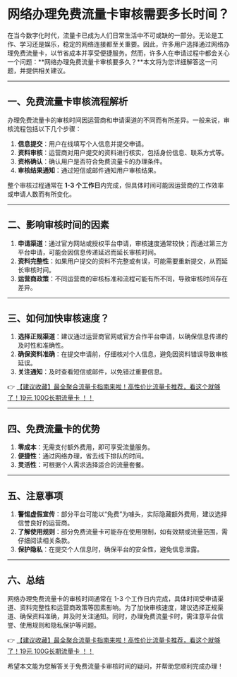 # 网络办理免费流量卡审核需要多长时间？

在当今数字化时代，流量卡已成为人们日常生活中不可或缺的一部分。无论是工作、学习还是娱乐，稳定的网络连接都至关重要。因此，许多用户选择通过网络办理免费流量卡，以节省成本并享受便捷服务。然而，许多人在申请过程中都会关心一个问题：**网络办理免费流量卡审核要多久？**本文将为您详细解答这一问题，并提供相关建议。

---

## 一、免费流量卡审核流程解析

办理免费流量卡的审核时间因运营商和申请渠道的不同而有所差异。一般来说，审核流程包括以下几个步骤：

1. **信息提交**：用户在线填写个人信息并提交申请。
2. **资料审核**：运营商对用户提交的资料进行核实，包括身份信息、联系方式等。
3. **资格确认**：确认用户是否符合免费流量卡的办理条件。
4. **审核结果通知**：通过短信或邮件通知用户审核结果。

整个审核过程通常在 **1-3 个工作日**内完成，但具体时间可能因运营商的工作效率或申请人数而有所变化。

---

## 二、影响审核时间的因素

1. **申请渠道**：通过官方网站或授权平台申请，审核速度通常较快；而通过第三方平台申请，可能会因信息传递延迟而延长审核时间。
2. **资料完整性**：如果用户提交的资料不完整或有误，可能需要重新提交，从而延长审核时间。
3. **运营商政策**：不同运营商的审核标准和流程可能有所不同，导致审核时间存在差异。

---

## 三、如何加快审核速度？

1. **选择正规渠道**：建议通过运营商官网或官方合作平台申请，以确保信息传递的及时性和准确性。
2. **确保资料准确**：在提交申请前，仔细核对个人信息，避免因资料错误导致审核延误。
3. **关注通知**：及时查看短信或邮件，以免错过重要信息。

👉 [【建议收藏】最全聚合流量卡指南来啦！高性价比流量卡推荐，看这个就够了！19元 100G长期流量卡 ！！](https://bit.ly/Liuliangka)

---

## 四、免费流量卡的优势

1. **零成本**：无需支付额外费用，即可享受流量服务。
2. **便捷性**：通过网络办理，省去线下排队的时间。
3. **灵活性**：可根据个人需求选择适合的流量套餐。

---

## 五、注意事项

1. **警惕虚假宣传**：部分平台可能以“免费”为噱头，实际隐藏额外费用，建议选择信誉良好的运营商。
2. **了解使用规则**：部分免费流量卡可能存在使用限制，如有效期或流量范围，需仔细阅读相关条款。
3. **保护隐私**：在提交个人信息时，确保平台的安全性，避免信息泄露。

---

## 六、总结

网络办理免费流量卡的审核时间通常在 1-3 个工作日内完成，具体时间受申请渠道、资料完整性和运营商政策等因素影响。为了加快审核速度，建议选择正规渠道、确保资料准确，并及时关注通知。同时，办理免费流量卡时，需注意平台信誉、使用规则和隐私保护等问题。

👉 [【建议收藏】最全聚合流量卡指南来啦！高性价比流量卡推荐，看这个就够了！19元 100G长期流量卡 ！！](https://bit.ly/Liuliangka)

希望本文能为您解答关于免费流量卡审核时间的疑问，并帮助您顺利完成办理！